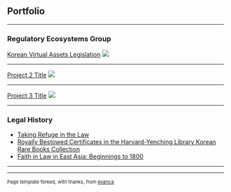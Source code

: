 ## Portfolio

---

### Regulatory Ecosystems Group

[Korean Virtual Assets Legislation](https://www.regulationasia.com/koreas-new-crypto-bill-passes-key-legislative-subcommittee/) 
<img src="images/010608(성한경) 171_대한민국국회의사당 참관기념 메달 충청남도역사문화연구원_color.jpeg?raw=true"/>

---
[Project 2 Title](/pdf/sample_presentation.pdf)
<img src="images/dummy_thumbnail.jpg?raw=true"/>

---
[Project 3 Title](http://example.com/)
<img src="images/dummy_thumbnail.jpg?raw=true"/>

---

### Legal History

- [Taking Refuge in the Law]((https://dash.harvard.edu/handle/1/37368169))
- [Royally Bestowed Certificates in the Harvard-Yenching Library Korean Rare Books Collection](https://korea.fas.harvard.edu/event/royallybestowedcertificates)
- [Faith in Law in East Asia: Beginnings to 1800](https://courses.yale.edu/?keyword=east%20404&srcdb=202103)


---




---
<p style="font-size:11px">Page template forked, with thanks, from <a href="https://github.com/evanca/quick-portfolio">evanca</a></p>
<!-- Remove above link if you don't want to attibute -->
